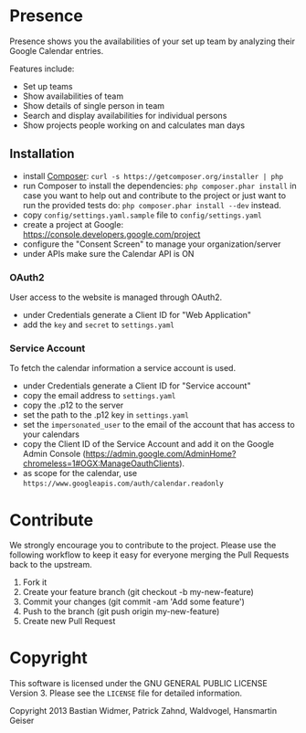 # Presence

Presence shows you the availabilities of your set up team by analyzing their Google Calendar entries.

Features include:

- Set up teams
- Show availabilities of team
- Show details of single person in team
- Search and display availabilities for individual persons
- Show projects people working on and calculates man days

## Installation

* install [Composer](http://getcomposer.org/): `curl -s https://getcomposer.org/installer | php`
* run Composer to install the dependencies: `php composer.phar install`
  in case you want to help out and contribute to the project or just want to run the provided tests do:
  `php composer.phar install --dev`
  instead.
* copy `config/settings.yaml.sample` file to `config/settings.yaml`
* create a project at Google: https://console.developers.google.com/project
* configure the "Consent Screen" to manage your organization/server
* under APIs make sure the Calendar API is ON

### OAuth2

User access to the website is managed through OAuth2.

* under Credentials generate a Client ID for "Web Application"
* add the `key` and `secret` to `settings.yaml`

### Service Account

To fetch the calendar information a service account is used.

* under Credentials generate a Client ID for "Service account"
* copy the email address to `settings.yaml`
* copy the .p12 to the server
* set the path to the .p12 key in `settings.yaml`
* set the `impersonated_user` to the email of the account that has access to your calendars
* copy the Client ID of the Service Account and add it on the Google Admin Console (https://admin.google.com/AdminHome?chromeless=1#OGX:ManageOauthClients).
* as scope for the calendar, use `https://www.googleapis.com/auth/calendar.readonly`

# Contribute

We strongly encourage you to contribute to the project. Please use the following workflow to keep it easy for everyone merging the Pull Requests back to the upstream.

1. Fork it
2. Create your feature branch (git checkout -b my-new-feature)
3. Commit your changes (git commit -am 'Add some feature')
4. Push to the branch (git push origin my-new-feature)
5. Create new Pull Request

# Copyright

This software is licensed under the GNU GENERAL PUBLIC LICENSE Version 3. Please see the `LICENSE` file for detailed information.

Copyright 2013 Bastian Widmer, Patrick Zahnd, Waldvogel, Hansmartin Geiser
